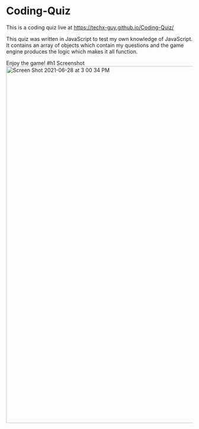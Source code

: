 # Coding-Quiz
This is a coding quiz live at https://techx-guy.github.io/Coding-Quiz/

This quiz was written in JavaScript to test my own knowledge of JavaScript. It contains an array of objects which contain my questions and the game engine produces the logic which makes it all function.

Enjoy the game!
#h1 Screenshot
<img width="961" alt="Screen Shot 2021-06-28 at 3 00 34 PM" src="https://user-images.githubusercontent.com/70029654/123689905-c7a60a00-d821-11eb-9728-929e15df35a9.png">
